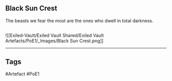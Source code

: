 ## Black Sun Crest
The beasts we fear the most
are the ones who dwell in total darkness.
##
![[Exiled-Vault/Exiled Vault Shared/Exiled Vault Artefacts/PoE1/_Images/Black Sun Crest.png]]

---
## Tags
#Artefact
#PoE1